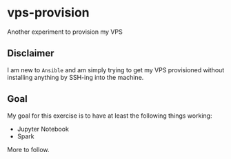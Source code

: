 # vps-provision
Another experiment to provision my VPS

## Disclaimer
I am new to `Ansible` and am simply trying to get my VPS provisioned without installing anything by SSH-ing into the machine.

## Goal
My goal for this exercise is to have at least the following things working:

- Jupyter Notebook
- Spark

More to follow.
